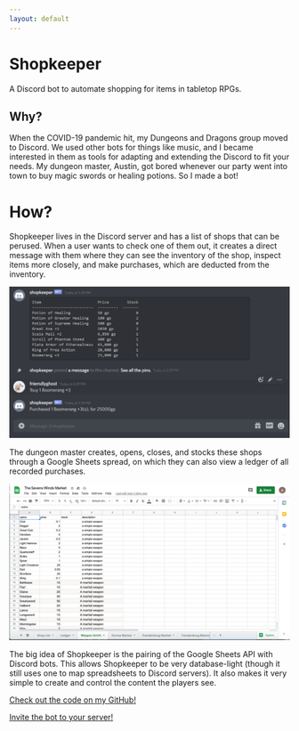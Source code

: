 ```yaml
---
layout: default
---
```

# Shopkeeper
A Discord bot to automate shopping for items in tabletop RPGs.
## Why?
When the COVID-19 pandemic hit, my Dungeons and Dragons group moved to Discord. We used other bots for things like music, and I became interested in them as tools for adapting and extending the Discord to fit your needs. My dungeon master, Austin, got bored whenever our party went into town to buy magic swords or healing potions. So I made a bot!
# How?
Shopkeeper lives in the Discord server and has a list of shops that can be perused. When a user wants to check one of them out, it creates a direct message with them where they can see the inventory of the shop, inspect items more closely, and make purchases, which are deducted from the inventory.

![image](/assets/shopkeeper_example.png)

The dungeon master creates, opens, closes, and stocks these shops through a Google Sheets spread, on which they can also view a ledger of all recorded purchases.

![image](/assets/shop_sheet.png)

The big idea of Shopkeeper is the pairing of the Google Sheets API with Discord bots. This allows Shopkeeper to be very database-light (though it still uses one to map spreadsheets to Discord servers). It also makes it very simple to create and control the content the players see.

[Check out the code on my GitHub!](https://github.com/noah-green/shopkeeper)

[Invite the bot to your server!](https://discord.com/api/oauth2/authorize?client_id=744694618544799845&permissions=76880&scope=bot)


